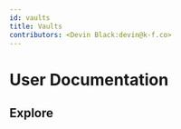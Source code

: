 ```yaml
---
id: vaults
title: Vaults 
contributors: <Devin Black:devin@k-f.co>
---
```


# User Documentation 

## Explore

